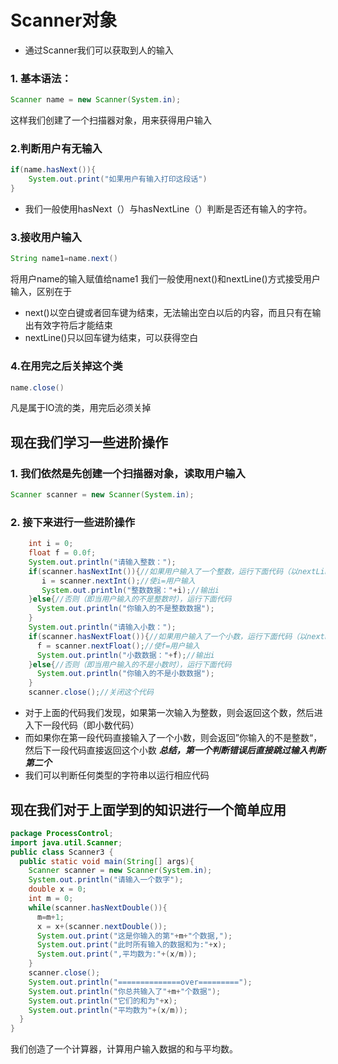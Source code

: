 # Scanner对象

- 通过Scanner我们可以获取到人的输入

### 1. 基本语法：
```java
Scanner name = new Scanner(System.in);
```
  这样我们创建了一个扫描器对象，用来获得用户输入
### 2.判断用户有无输入
```java
if(name.hasNext()){
    System.out.print("如果用户有输入打印这段话")
}
```
- 我们一般使用hasNext（）与hasNextLine（）判断是否还有输入的字符。
### 3.接收用户输入
```java
String name1=name.next()
```
将用户name的输入赋值给name1
我们一般使用next()和nextLine()方式接受用户输入，区别在于
- next()以空白键或者回车键为结束，无法输出空白以后的内容，而且只有在输出有效字符后才能结束
- nextLine()只以回车键为结束，可以获得空白
### 4.在用完之后关掉这个类
```java
name.close()
```
凡是属于IO流的类，用完后必须关掉
## 现在我们学习一些进阶操作

### 1. 我们依然是先创建一个扫描器对象，读取用户输入

```java 
Scanner scanner = new Scanner(System.in);
```
### 2. 接下来进行一些进阶操作

```java 
    int i = 0;
    float f = 0.0f;
    System.out.println("请输入整数：");
    if(scanner.hasNextInt()){//如果用户输入了一个整数，运行下面代码（以nextLine方式接收）
       i = scanner.nextInt();//使i=用户输入
       System.out.println("整数数据："+i);//输出i
    }else{//否则（即当用户输入的不是整数时），运行下面代码
      System.out.println("你输入的不是整数数据");
    }
    System.out.println("请输入小数：");
    if(scanner.hasNextFloat()){//如果用户输入了一个小数，运行下面代码（以nextLine方式接收）
      f = scanner.nextFloat();//使f=用户输入
      System.out.println("小数数据："+f);//输出i
    }else{//否则（即当用户输入的不是小数时），运行下面代码
      System.out.println("你输入的不是小数数据");
    }
    scanner.close();//关闭这个代码
```
- 对于上面的代码我们发现，如果第一次输入为整数，则会返回这个数，然后进入下一段代码（即小数代码）
- 而如果你在第一段代码直接输入了一个小数，则会返回”你输入的不是整数“，然后下一段代码直接返回这个小数
***总结，第一个判断错误后直接跳过输入判断第二个***
- 我们可以判断任何类型的字符串以运行相应代码
## 现在我们对于上面学到的知识进行一个简单应用
```java
package ProcessControl;
import java.util.Scanner;
public class Scanner3 {
  public static void main(String[] args){
​    Scanner scanner = new Scanner(System.in);
​    System.out.println("请输入一个数字");
​    double x = 0;
​    int m = 0;
​    while(scanner.hasNextDouble()){
​      m=m+1;
​      x = x+(scanner.nextDouble());
​      System.out.print("这是你输入的第"+m+"个数据,");
​      System.out.print("此时所有输入的数据和为:"+x);
​      System.out.print(",平均数为:"+(x/m));
​    }
​    scanner.close();
​    System.out.println("==============over=========");
​    System.out.println("你总共输入了"+m+"个数据");
​    System.out.println("它们的和为"+x);
​    System.out.println("平均数为"+(x/m));
  }
}
```
我们创造了一个计算器，计算用户输入数据的和与平均数。
